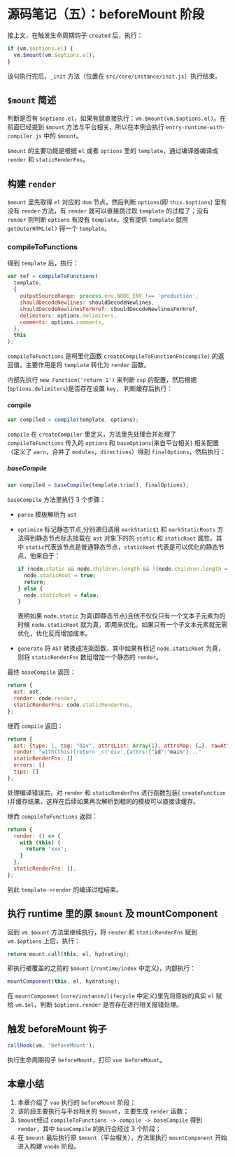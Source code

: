 # 源码笔记（五）：beforeMount 阶段

接上文，在触发生命周期钩子 `created` 后，执行：

```js
if (vm.$options.el) {
  vm.$mount(vm.$options.el);
}
```

该句执行完后，`_init` 方法（位置在 `src/core/instance/init.js`）执行结束。

## `$mount` 简述

判断是否有 `$options.el`，如果有就直接执行：`vm.$mount(vm.$options.el)`。在前面已经提到 `$mount` 方法与平台相关，所以在本例会执行 `entry-runtime-with-compiler.js` 中的 `$mount`。

`$mount` 的主要功能是根据 `el` 或者 `options` 里的 `template`，通过编译器编译成 `render` 和 `staticRenderFns`。

## 构建 `render`

`$mount` 里先取得 `el` 对应的 `dom` 节点，然后判断 `options`(即 `this.$options`) 里有没有 `render` 方法，有 `render` 就可以直接跳过取 `template` 的过程了；没有 `render` 则判断 `options` 有没有 `template`，没有提供 `template` 就用 `getOuterHTML(el)` 得一个 `template`。

### compileToFunctions

得到 `template` 后，执行：

```js
var ref = compileToFunctions(
  template,
  {
    outputSourceRange: process.env.NODE_ENV !== 'production',
    shouldDecodeNewlines: shouldDecodeNewlines,
    shouldDecodeNewlinesForHref: shouldDecodeNewlinesForHref,
    delimiters: options.delimiters,
    comments: options.comments,
  },
  this
);
```

`compileToFunctions` 是柯里化函数 `createCompileToFunctionFn(compile)` 的返回值，主要作用是将 `template` 转化为 `render` 函数。

内部先执行 `new Function('return 1')` 来判断 `csp` 的配置，然后根据(`options.delimiters`)是否存在设置 `key`， 判断缓存后执行：

#### compile

```js
var compiled = compile(template, options);
```

`compile` 在 `createCompiler` 里定义，方法里先处理合并处理了 `compileToFunctions` 传入的 `options` 和 `baseOptions`(来自平台相关) 相关配置（定义了 `warn`，合并了 `modules`，`directives`）得到 `finalOptions`，然后执行：

##### baseCompile

```js
var compiled = baseCompile(template.trim(), finalOptions);
```

`baseCompile` 方法里执行 3 个步骤：

- `parse` 模板解析为 `ast`
- `optimize` 标记静态节点,分别递归调用 `markStatic$1` 和 `markStaticRoots` 方法得到静态节点标志挂载在 `ast` 对象下的的 `static` 和 `staticRoot` 属性。其中 `static`代表该节点是普通静态节点，`staticRoot` 代表是可以优化的静态节点，他来自于：

  ```js
  if (node.static && node.children.length && !(node.children.length === 1 && node.children[0].type === 3)) {
    node.staticRoot = true;
    return;
  } else {
    node.staticRoot = false;
  }
  ```

  表明如果 `node.static` 为真(即静态节点)且他不仅仅只有一个文本子元素为的时候 `node.staticRoot` 就为真，即用来优化。如果只有一个子文本元素就无需优化，优化反而增加成本。

- `generate` 将 `AST` 转换成渲染函数，其中如果有标记 `node.staticRoot` 为真，则将 `staticRenderFns` 数组增加一个静态的 `render`。

最终 `baseCompile` 返回：

```js
return {
  ast: ast,
  render: code.render,
  staticRenderFns: code.staticRenderFns,
};
```

继而 `compile` 返回：

```js
return {
  ast: {type: 1, tag: "div", attrsList: Array(1), attrsMap: {…}, rawAttrsMap: {…}, …}
  render: "with(this){return _c('div',{attrs:{"id":"main"}..."
  staticRenderFns: []
  errors: []
  tips: []
};
```

处理编译错误后，对 `render` 和 `staticRenderFns` 进行函数包装( `createFunction` )并缓存结果，这样在后续如果再次解析到相同的模板可以直接读缓存。

继而 `compileToFunctions` 返回：

```js
return {
  render: () => {
    with (this) {
      return 'xxx';
    }
  },
  staticRenderFns: [],
};
```

到此 `template->render` 的编译过程结束。

## 执行 runtime 里的原 `$mount` 及 mountComponent

回到 `vm.$mount` 方法里继续执行，将 `render` 和 `staticRenderFns` 赋到 `vm.$options` 上后，执行：

```js
return mount.call(this, el, hydrating);
```

即执行被覆盖的之前的 `$mount` (`/runtime/index` 中定义)，内部执行：

```js
mountComponent(this, el, hydrating);
```

在 `mountComponent` (`core/instance/lifecycle` 中定义)里先将原始的真实 `el` 赋给 `vm.$el`，判断 `$options.render` 是否存在进行相关报错处理。

## 触发 beforeMount 钩子

```js
callHook(vm, 'beforeMount');
```

执行生命周期钩子 `beforeMount`，打印 `vue beforeMount`。

## 本章小结

1. 本章介绍了 `vue` 执行的 `beforeMount` 阶段；
2. 该阶段主要执行与平台相关的 `$mount`，主要生成 `render` 函数；
3. `$mount`经过 `compileToFunctions -> compile -> baseCompile` 得到 `render`，其中 `baseCompile` 的执行会经过 3 个阶段；
4. 在 `$mount` 最后执行原 `$mount`（平台相关），方法里执行 `mountComponent` 开始进入构建 `vnode` 阶段。
